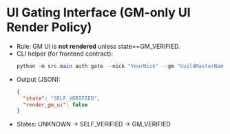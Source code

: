 # UI Gating Interface (GM-only UI Render Policy)

- Rule: GM UI is **not rendered** unless state==GM_VERIFIED.
- CLI helper (for frontend contract):
  ```powershell
  python -m src.main auth gate --nick "YourNick" --gm "GuildMasterName"
  ```
- Output (JSON):
  ```json
  {
    "state": "SELF_VERIFIED",
    "render_gm_ui": false
  }
  ```
- States: UNKNOWN → SELF_VERIFIED → GM_VERIFIED
